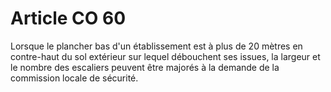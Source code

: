 # Article CO 60

Lorsque le plancher bas d'un établissement est à plus de 20 mètres en contre-haut du sol extérieur sur lequel débouchent ses issues, la largeur et le nombre des escaliers peuvent être majorés à la demande de la commission locale de sécurité.
